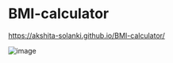 # BMI-calculator
https://akshita-solanki.github.io/BMI-calculator/

![image](https://user-images.githubusercontent.com/80886593/191721757-c64e3b4a-74e4-40bd-8100-3e44d3ea7fb3.png)

